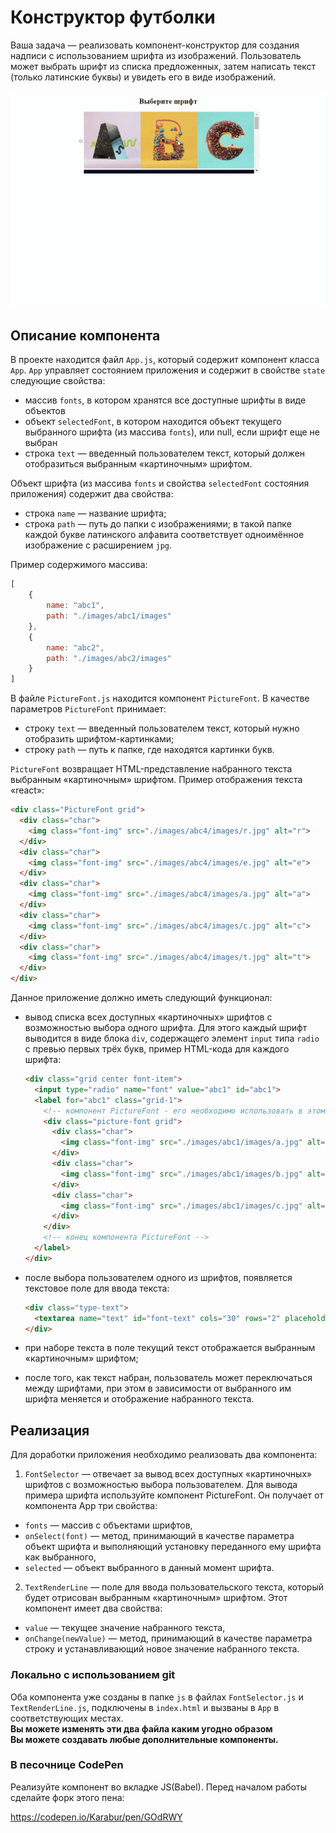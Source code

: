 Конструктор футболки
===

Ваша задача — реализовать компонент-конструктор для создания надписи с использованием шрифта из изображений.
Пользователь может выбрать шрифт из списка предложенных, затем написать текст (только латинские буквы) и увидеть его в виде изображений.

![picture-font](./tshirt.gif)

## Описание компонента

В проекте находится файл `App.js`, который содержит компонент класса `App`. 
`App` управляет состоянием приложения и содержит в свойстве `state` следующие свойства:
- массив `fonts`, в котором хранятся все доступные шрифты в виде объектов
- объект `selectedFont`, в котором находится объект текущего выбранного шрифта (из массива `fonts`), или null, если шрифт еще не выбран
- строка `text` — введенный пользователем текст, который должен отобразиться выбранным «картиночным» шрифтом.  

Объект шрифта (из массива `fonts` и свойства `selectedFont` состояния приложения) содержит два свойства:

- строка `name` — название шрифта;
- строка `path` — путь до папки с изображениями; в такой папке каждой букве латинского алфавита соответствует одноимённое изображение с расширением `jpg`.

Пример содержимого массива:
```javascript
[
    {
        name: "abc1",
        path: "./images/abc1/images"
    },
    {
        name: "abc2",
        path: "./images/abc2/images"
    }
]
```

В файле `PictureFont.js` находится компонент `PictureFont`. В качестве параметров `PictureFont` принимает:
- строку `text` — введенный пользователем текст, который нужно отобразить шрифтом-картинками;
- строку `path` — путь к папке, где находятся картинки букв.

`PictureFont` возвращает HTML-представление набранного текста выбранным «картиночным» шрифтом. Пример отображения текста «react»:
```html
<div class="PictureFont grid">
  <div class="char">
    <img class="font-img" src="./images/abc4/images/r.jpg" alt="r">
  </div>
  <div class="char">
    <img class="font-img" src="./images/abc4/images/e.jpg" alt="e">
  </div>
  <div class="char">
    <img class="font-img" src="./images/abc4/images/a.jpg" alt="a">
  </div>
  <div class="char">
    <img class="font-img" src="./images/abc4/images/c.jpg" alt="c">
  </div>
  <div class="char">
    <img class="font-img" src="./images/abc4/images/t.jpg" alt="t">
  </div>
</div>
```

Данное приложение должно иметь следующий функционал: 
- вывод списка всех доступных «картиночных» шрифтов с возможностью выбора одного шрифта. 
 Для этого каждый шрифт выводится в виде блока `div`, содержащего элемент `input` типа `radio` с превью первых трёх букв, пример HTML-кода для каждого шрифта:
  ```html
  <div class="grid center font-item">
    <input type="radio" name="font" value="abc1" id="abc1">
    <label for="abc1" class="grid-1">
      <!-- компонент PictureFont - его необходимо использовать в этом месте -->
      <div class="picture-font grid">
        <div class="char">
          <img class="font-img" src="./images/abc1/images/a.jpg" alt="a">
        </div>
        <div class="char">
          <img class="font-img" src="./images/abc1/images/b.jpg" alt="b">
        </div>
        <div class="char">
          <img class="font-img" src="./images/abc1/images/c.jpg" alt="c">
        </div>
      </div>
      <!-- конец компонента PictureFont -->
    </label>
  </div>
  ```

- после выбора пользователем одного из шрифтов, появляется текстовое поле для ввода текста:
  ```html
  <div class="type-text">
    <textarea name="text" id="font-text" cols="30" rows="2" placeholder="Введите текст для футболки"></textarea>
  </div>
  ```
- при наборе текста в поле текущий текст отображается выбранным «картиночным» шрифтом;
- после того, как текст набран, пользователь может переключаться между шрифтами, при этом в зависимости от выбранного им шрифта меняется и отображение набранного текста.

## Реализация

Для доработки приложения необходимо реализовать два компонента:
1. `FontSelector` — отвечает за вывод всех доступных «картиночных» шрифтов с возможностью выбора пользователем. 
Для вывода примера шрифта используйте компонент PictureFont. Он получает от компонента App три свойства:
 - `fonts` — массив с объектами шрифтов,
 - `onSelect(font)` — метод, принимающий в качестве параметра объект шрифта и выполняющий установку переданного ему шрифта как выбранного,
 - `selected` — объект выбранного в данный момент шрифта.
2. `TextRenderLine` — поле для ввода пользовательского текста, который будет отрисован выбранным «картиночным» шрифтом.
Этот компонент имеет два свойства:
- `value` — текущее значение набранного текста,
- `onChange(newValue)` — метод, принимающий в качестве параметра строку и устанавливающий новое значение набранного текста.


### Локально с использованием git

Оба компонента уже созданы в папке `js` в файлах `FontSelector.js` и `TextRenderLine.js`,
подключены в `index.html` и вызваны в `App` в соответствующих местах.  
**Вы можете изменять эти два файла каким угодно образом**  
**Вы можете создавать любые дополнительные компоненты.**

### В песочнице CodePen

Реализуйте компонент во вкладке JS(Babel). Перед началом работы сделайте форк этого пена:

https://codepen.io/Karabur/pen/GOdRWY

